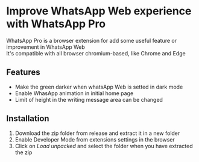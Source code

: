 # Improve WhatsApp Web experience with WhatsApp Pro
WhatsApp Pro is a browser extension for add some useful feature or improvement in WhatsApp Web  
It's compatible with all browser chromium-based, like Chrome and Edge
## Features
- Make the green darker when whatsApp Web is setted in dark mode
- Enable WhasApp animation in initial home page
- Limit of height in the writing message area can be changed
## Installation
1) Download the zip folder from release and extract it in a new folder
2) Enable Developer Mode from extensions settings in the browser
3) Click on _Load unpacked_ and select the folder when you have extracted the zip
